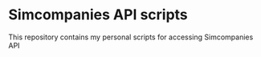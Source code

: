 # Simcompanies API scripts

This repository contains my personal scripts for accessing Simcompanies API

